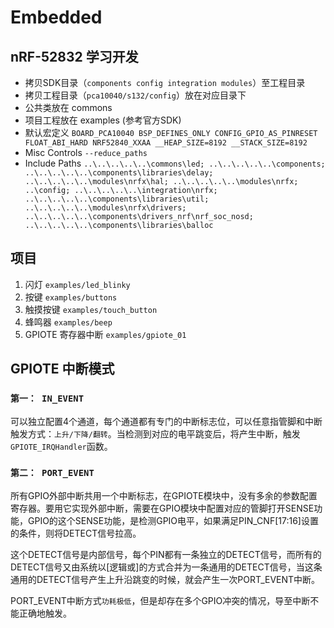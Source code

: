 # Embedded

## nRF-52832 学习开发
- 拷贝SDK目录（`components config integration modules`）至工程目录
- 拷贝工程目录（`pca10040/s132/config`）放在对应目录下
- 公共类放在 commons
- 项目工程放在 examples (参考官方SDK)
- 默认宏定义
`
BOARD_PCA10040 BSP_DEFINES_ONLY CONFIG_GPIO_AS_PINRESET FLOAT_ABI_HARD NRF52840_XXAA __HEAP_SIZE=8192 __STACK_SIZE=8192
`
- Misc Controls `--reduce_paths`
- Include Paths
`
..\..\..\..\..\commons\led;
..\..\..\..\..\components;
..\..\..\..\..\components\libraries\delay;
..\..\..\..\..\modules\nrfx\hal;
..\..\..\..\..\modules\nrfx;
..\config;
..\..\..\..\..\integration\nrfx;
..\..\..\..\..\components\libraries\util;
..\..\..\..\..\modules\nrfx\drivers;
..\..\..\..\..\components\drivers_nrf\nrf_soc_nosd;
..\..\..\..\..\components\libraries\balloc
`
## 项目
1. 闪灯 `examples/led_blinky`
2. 按键 `examples/buttons`
3. 触摸按键 `examples/touch_button`
4. 蜂鸣器 `examples/beep`
5. GPIOTE 寄存器中断 `examples/gpiote_01`

## GPIOTE 中断模式
### `第一： IN_EVENT`
可以独立配置4个通道，每个通道都有专门的中断标志位，可以任意指管脚和中断触发方式：`上升/下降/翻转`。当检测到对应的电平跳变后，将产生中断，触发`GPIOTE_IRQHandler`函数。
### `第二： PORT_EVENT`
所有GPIO外部中断共用一个中断标志，在GPIOTE模块中，没有多余的参数配置寄存器。要用它实现外部中断，需要在GPIO模块中配置对应的管脚打开SENSE功能，GPIO的这个SENSE功能，是检测GPIO电平，如果满足PIN_CNF[17:16]设置的条件，则将DETECT信号拉高。

这个DETECT信号是内部信号，每个PIN都有一条独立的DETECT信号，而所有的DETECT信号又由系统以[逻辑或]的方式合并为一条通用的DETECT信号，当这条通用的DETECT信号产生上升沿跳变的时候，就会产生一次PORT_EVENT中断。

PORT_EVENT中断方式`功耗极低`，但是却存在多个GPIO冲突的情况，导至中断不能正确地触发。
